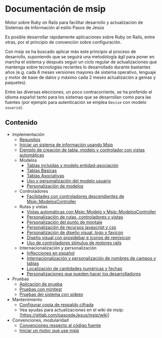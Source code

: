 # Documentación de msip

Motor sobre Ruby on Rails para facilitar desarrollo y actualización de 
Sistemas de Información al estilo Pasos de Jesús

Es posible desarrollar rápidamente aplicaciones sobre Ruby on Rails, entre 
otras, por  el principio de convención sobre configuración.

Con msip se ha buscado aplicar más este principio al proceso de desarrollo, 
suponiendo que se seguirá una metodología ágil para poner en marcha el sistema 
y después seguir un ciclo regular de actualizaciones que mantenga sobre 
tecnologías recientes lo desarrollado durante bastantes años (e.g. cada 
6 meses versiones mayores de sistema operativo, lenguaje y motor de base 
de datos y máximo cada 2 meses actualización a gemas y paquetes).

Entre las diversas elecciones, un poco contracorriente, se ha preferido el 
idioma español tanto para los sistemas que se desarrollan como para las 
fuentes  (por ejemplo para autenticación se emplea `Devise` con modelo 
`usuario`).


## Contenido

* Implementación
  * [Requisitos](requisitos.md)
  * [Iniciar un sistema de información usando Msip](iniciar-si-usando-msip.md)
  * [Ejemplo de creación de tabla, modelo y controlador con vistas automáticas](ejemplo-con-vistas-automaticas.md)
  * Modelos
    * [Tablas incluidas y modelo entidad-asociación](modelo-entidad-asociacion.md)
    * [Tablas Básicas](tablas-basicas.md)
    * [Tablas Asociativas](tablas-asociativas.md)
    * [Uso y personalización del modelo usuario](modelo-usuario.md)
    * [Personalización de modelos](personalizacion-de-modelos.md)
  * Controladores
    * [Facilidades con controladores descendientes de Msip::ModelosController](facilidades-controlador.md)
  * Rutas y vistas
    * [Vistas automáticas con Msip::Modelo y Msip::ModelosController](vistas-automaticas.md)
    * [Personalización de rutas, controladores y vistas](rutas-controladores-vistas.md)
    * [Personalización del punto de montaje](punto-de-montaje.md)
    * [Personalización de recursos javascript y css](recursos-javascript-y-css.md)
    * [Personalización de diseño visual, logo y favicon](diseño-visual-logo-y-favicon.md)
    * [Diseño visual con prosidebar e iconos de remixicon](diseño-visual-prosidebar.md)
    * [Uso de controladores stimulus de motores rails](stimulus.md)
  * Internacionalización y personalización
    * [Inflecciones en español](inflecciones_espanol.md)
    * [Internacionalización y personalización de nombres de campos y tablas](internacionalizacion-nombres-campos-y-tablas.md)
    * [Localización de cantidades numéricas y fechas](localizacion-numeros-y-fechas.md)
    * [Personalizaciones que pueden hacer los desarrolladores](personalizaciones_desarrolladores.md)
* Pruebas
  * [Aplicación de prueba](aplicacion-de-prueba.md)
  * [Pruebas con minitest](pruebas-con-minitest.md)
  * [Pruebas del sistema con sideex](pruebas-al-sistema-con-sideex.md)
* Mantenimiento 
  * [Configurar copia de respaldo cifrada](respaldo-cifrado.md)
  * Vea ayudas para actualizaciones en el wiki de msip: [https://gitlab.com/pasosdeJesus/msip/wiki]
* Convenciones, modularidad
  * [Convenciones respecto al código fuente](convenciones.md)
  * [Iniciar un motor que use msip](iniciar-motor-con-msip.md)

